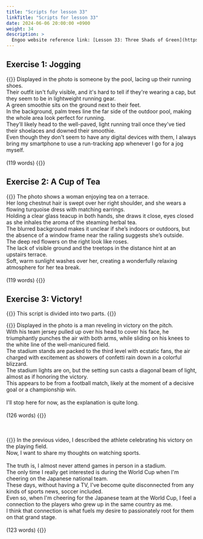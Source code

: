 ```yaml
---
title: "Scripts for lesson 33"
linkTitle: "Scripts for lesson 33"
date: 2024-06-06 20:00:00 +0900
weight: 34
description: >
  Engoo website reference link: [Lesson 33: Three Shads of Green](https://engoo.com/app/lessons/describing-pictures-intermediate-describing-pictures-three-shades-of-green/ofoeBkuSEee-3XcyH2aqvA?category_id=P_HriMOnEeifo0O-yMP42w&course_id=ZZasjsOnEeiHZVOMC0VfdA)
---
```


## Exercise 1: Jogging

{{<card header="**Script**">}}
Displayed in the photo is someone by the pool, lacing up their running shoes. <br/>
Their outfit isn't fully visible, and it's hard to tell if they're wearing a cap, but they seem to be in lightweight running gear.<br/>
A green smoothie sits on the ground next to their feet. <br/>
In the background, palm trees line the far side of the outdoor pool, making the whole area look perfect for running. <br/>
They’ll likely head to the well-paved, light running trail once they've tied their shoelaces and downed their smoothie. <br/>
Even though they don't seem to have any digital devices with them, I always bring my smartphone to use a run-tracking app whenever I go for a jog myself.<br/>
<br/>
(119 words)
{{</card>}}

## Exercise 2: A Cup of Tea

{{<card header="**Script**">}}
The photo shows a woman enjoying tea on a terrace. <br/>
Her long chestnut hair is swept over her right shoulder, and she wears a flowing turquoise dress with matching earrings. <br/>
Holding a clear glass teacup in both hands, she draws it close, eyes closed as she inhales the aroma of the steaming herbal tea.<br/>
The blurred background makes it unclear if she’s indoors or outdoors, but the absence of a window frame near the railing suggests she’s outside. <br/>
The deep red flowers on the right look like roses. <br/>
The lack of visible ground and the treetops in the distance hint at an upstairs terrace. <br/>
Soft, warm sunlight washes over her, creating a wonderfully relaxing atmosphere for her tea break.<br/>
<br/>
(119 words)
{{</card>}}

## Exercise 3: Victory!

{{<alert>}}
This script is divided into two parts.
{{</alert>}}

{{<card header="**1st script**">}}
Displayed in the photo is a man reveling in victory on the pitch.<br/>
With his team jersey pulled up over his head to cover his face, he triumphantly punches the air with both arms, while sliding on his knees to the white line of the well-manicured field. <br/>
The stadium stands are packed to the third level with ecstatic fans, the air charged with excitement as showers of confetti rain down in a colorful blizzard. <br/>
The stadium lights are on, but the setting sun casts a diagonal beam of light, almost as if honoring the victory. <br/>
This appears to be from a football match, likely at the moment of a decisive goal or a championship win.<br/>
<br/>
I'll stop here for now, as the explanation is quite long.<br/>
<br/>
(126 words)
{{</card>}}

　

{{<card header="**2nd script**">}}
In the previous video, I described the athlete celebrating his victory on the playing field. <br/>
Now, I want to share my thoughts on watching sports.<br/>
<br/>
The truth is, I almost never attend games in person in a stadium. <br/>
The only time I really get interested is during the World Cup when I'm cheering on the Japanese national team.<br/>
These days, without having a TV, I've become quite disconnected from any kinds of sports news, soccer included. <br/>
Even so, when I'm cheering for the Japanese team at the World Cup, I feel a connection to the players who grew up in the same country as me.<br/>
I think that connection is what fuels my desire to passionately root for them on that grand stage.<br/>
<br/>
(123 words)
{{</card>}}
